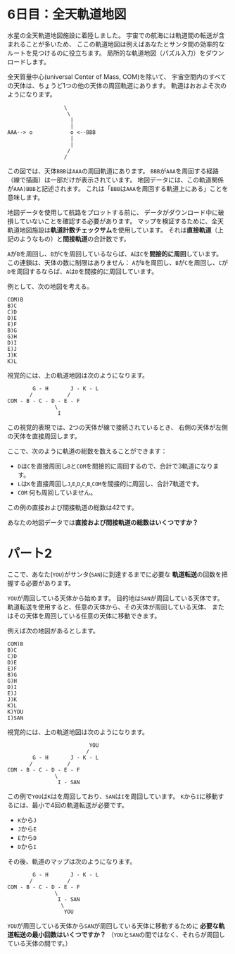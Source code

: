 # 6日目：全天軌道地図 #

水星の全天軌道地図施設に着陸しました。
宇宙での航海には軌道間の転送が含まれることが多いため、
ここの軌道地図は例えばあなたとサンタ間の効率的なルートを見つけるのに役立ちます。
局所的な軌道地図（パズル入力）をダウンロードします。

全天質量中心(universal Center of Mass, COM)を除いて、
宇宙空間内のすべての天体は、ちょうど1つの他の天体の周回軌道にあります。
軌道はおおよそ次のようになります。

```
                  \
                   \
                    |
                    |
AAA--> o            o <--BBB
                    |
                    |
                   /
                  /
```

この図では、天体`BBB`は`AAA`の周回軌道にあります。
`BBB`が`AAA`を周回する経路（線で描画）は一部だけが表示されています。
地図データには、この軌道関係が`AAA)BBB`と記述されます。
これは「`BBB`は`AAA`を周回する軌道上にある」ことを意味します。

地図データを使用して航路をプロットする前に、
データがダウンロード中に破損していないことを確認する必要があります。
マップを検証するために、全天軌道地図施設は**軌道計数チェックサム**を使用しています。
それは**直接軌道**（上記のようなもの）と**間接軌道**の合計数です。

`A`が`B`を周回し、`B`が`C`を周回しているならば、`A`は`C`を**間接的に周回**しています。
この連鎖は、天体の数に制限はありません：
`A`が`B`を周回し、`B`が`C`を周回し、`C`が`D`を周回するならば、`A`は`D`を間接的に周回しています。

例として、次の地図を考える。

```
COM)B
B)C
C)D
D)E
E)F
B)G
G)H
D)I
E)J
J)K
K)L
```

視覚的には、上の軌道地図は次のようになります。

```
        G - H       J - K - L
       /           /
COM - B - C - D - E - F
               \
                I
```

この視覚的表現では、2つの天体が線で接続されているとき、
右側の天体が左側の天体を直接周回します。

ここで、次のように軌道の総数を数えることができます：

- `D`は`C`を直接周回し`B`と`COM`を間接的に周回するので、合計で3軌道になります。
- `L`は`K`を直接周回し`J`,`E`,`D`,`C`,`B`,`COM`を間接的に周回し、合計7軌道です。
- `COM` 何も周回していません。

この例の直接および間接軌道の総数は42です。

あなたの地図データでは**直接および間接軌道の総数はいくつですか？**

# パート2 #

ここで、あなた(`YOU`)がサンタ(`SAN`)に到達するまでに必要な
**軌道転送**の回数を把握する必要があります。

`YOU`が周回している天体から始めます。
目的地は`SAN`が周回している天体です。
軌道転送を使用すると、任意の天体から、その天体が周回している天体、
またはその天体を周回している任意の天体に移動できます。

例えば次の地図があるとします。

```
COM)B
B)C
C)D
D)E
E)F
B)G
G)H
D)I
E)J
J)K
K)L
K)YOU
I)SAN
```

視覚的には、上の軌道地図は次のようになります。

```
                          YOU
                         /
        G - H       J - K - L
       /           /
COM - B - C - D - E - F
               \
                I - SAN
```

この例で`YOU`は`K`はを周回しており、`SAN`は`I`を周回しています。
`K`から`I`に移動するには、最小で4回の軌道転送が必要です。

- `K`から`J`
- `J`から`E`
- `E`から`D`
- `D`から`I`

その後、軌道のマップは次のようになります。

```
        G - H       J - K - L
       /           /
COM - B - C - D - E - F
               \
                I - SAN
                 \
                  YOU
```

`YOU`が周回している天体から`SAN`が周回している天体に移動するために
**必要な軌道転送の最小回数はいくつですか？**
（`YOU`と`SAN`の間ではなく、それらが周回している天体の間です。）
